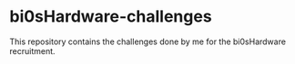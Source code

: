 # bi0sHardware-challenges
This repository contains the challenges done by me for the bi0sHardware recruitment.


